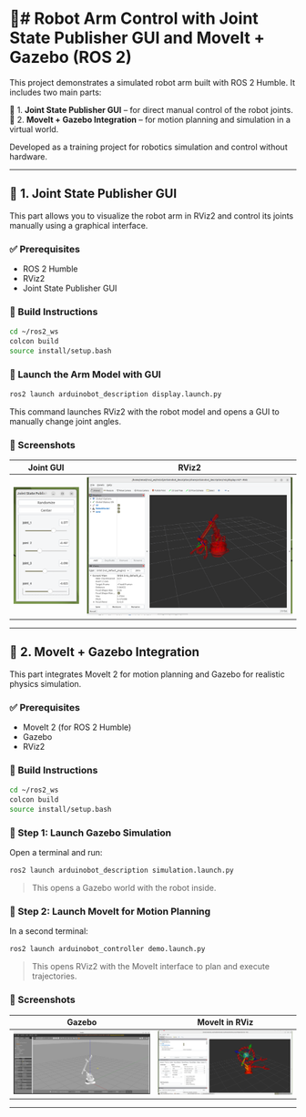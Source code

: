 # 🤖# Robot Arm Control with Joint State Publisher GUI and MoveIt + Gazebo (ROS 2)

This project demonstrates a simulated robot arm built with ROS 2 Humble. It includes two main parts:

🧩 1. **Joint State Publisher GUI** – for direct manual control of the robot joints.  
🤖 2. **MoveIt + Gazebo Integration** – for motion planning and simulation in a virtual world.

Developed as a training project for robotics simulation and control without hardware.

---

## 🧩 1. Joint State Publisher GUI

This part allows you to visualize the robot arm in RViz2 and control its joints manually using a graphical interface.

### ✅ Prerequisites

- ROS 2 Humble
- RViz2
- Joint State Publisher GUI

### 🔨 Build Instructions

```bash
cd ~/ros2_ws
colcon build
source install/setup.bash
```

### 🚀 Launch the Arm Model with GUI

```bash
ros2 launch arduinobot_description display.launch.py
```

This command launches RViz2 with the robot model and opens a GUI to manually change joint angles.

### 📸 Screenshots

| Joint GUI | RViz2 |
|----------|-------|
| ![Joint GUI](Screenshot22.png) | ![RViz Output](Screenshot11.png) |

---

## 🤖 2. MoveIt + Gazebo Integration

This part integrates MoveIt 2 for motion planning and Gazebo for realistic physics simulation.

### ✅ Prerequisites

- MoveIt 2 (for ROS 2 Humble)
- Gazebo
- RViz2

### 🔨 Build Instructions

```bash
cd ~/ros2_ws
colcon build
source install/setup.bash
```

### 🧪 Step 1: Launch Gazebo Simulation

Open a terminal and run:

```bash
ros2 launch arduinobot_description simulation.launch.py
```

> This opens a Gazebo world with the robot inside.

### 🧠 Step 2: Launch MoveIt for Motion Planning

In a second terminal:

```bash
ros2 launch arduinobot_controller demo.launch.py
```

> This opens RViz2 with the MoveIt interface to plan and execute trajectories.

### 📸 Screenshots

| Gazebo | MoveIt in RViz |
|--------|----------------|
| ![Gazebo](Screenshot4.png) | ![MoveIt RViz](Screenshot3.png) |

---



